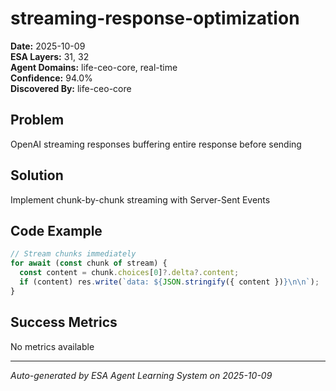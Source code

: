 # streaming-response-optimization

**Date:** 2025-10-09  
**ESA Layers:** 31, 32  
**Agent Domains:** life-ceo-core, real-time  
**Confidence:** 94.0%  
**Discovered By:** life-ceo-core

## Problem

OpenAI streaming responses buffering entire response before sending

## Solution

Implement chunk-by-chunk streaming with Server-Sent Events

## Code Example

```typescript
// Stream chunks immediately
for await (const chunk of stream) {
  const content = chunk.choices[0]?.delta?.content;
  if (content) res.write(`data: ${JSON.stringify({ content })}\n\n`);
}
```

## Success Metrics

No metrics available





---

*Auto-generated by ESA Agent Learning System on 2025-10-09*
